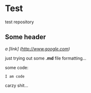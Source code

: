 Test
====

test repository


Some header
--------------

*a [link] (http://www.google.com)*

just trying out some **.md** file formatting...

some code:

    I am code
    
    
carzy shit...
